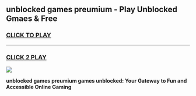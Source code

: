 
## unblocked games preumium - Play Unblocked Gmaes & Free
<h3>
<a href="https://news.freeplayer.one?title=unblocked_games_preumium&ref=16F">CLICK TO PLAY</a></h3>
<hr>

<h3>
<a href="https://news.freeplayer.one?title=unblocked_games_preumium&ref=16F">CLICK 2 PLAY</a>
  
</h3>

<a href="https://news.freeplayer.one?title=unblocked_games_preumium&ref=16F/"><img src="https://clearcache.store/games.png"></a>


**unblocked games preumium games unblocked: Your Gateway to Fun and Accessible Online Gaming**
